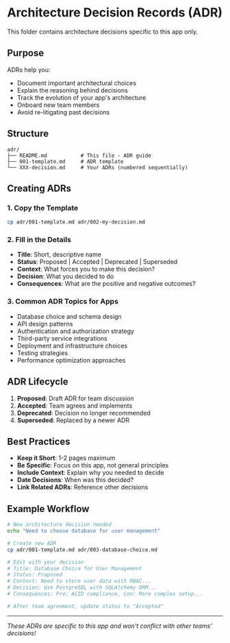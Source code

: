 # Architecture Decision Records (ADR)

This folder contains architecture decisions specific to this app only.

## Purpose

ADRs help you:
- Document important architectural choices
- Explain the reasoning behind decisions
- Track the evolution of your app's architecture
- Onboard new team members
- Avoid re-litigating past decisions

## Structure

```
adr/
├── README.md           # This file - ADR guide
├── 001-template.md     # ADR template
└── XXX-decision.md     # Your ADRs (numbered sequentially)
```

## Creating ADRs

### 1. Copy the Template
```bash
cp adr/001-template.md adr/002-my-decision.md
```

### 2. Fill in the Details
- **Title**: Short, descriptive name
- **Status**: Proposed | Accepted | Deprecated | Superseded
- **Context**: What forces you to make this decision?
- **Decision**: What you decided to do
- **Consequences**: What are the positive and negative outcomes?

### 3. Common ADR Topics for Apps
- Database choice and schema design
- API design patterns
- Authentication and authorization strategy
- Third-party service integrations
- Deployment and infrastructure choices
- Testing strategies
- Performance optimization approaches

## ADR Lifecycle

1. **Proposed**: Draft ADR for team discussion
2. **Accepted**: Team agrees and implements
3. **Deprecated**: Decision no longer recommended
4. **Superseded**: Replaced by a newer ADR

## Best Practices

- **Keep it Short**: 1-2 pages maximum
- **Be Specific**: Focus on this app, not general principles
- **Include Context**: Explain why you needed to decide
- **Date Decisions**: When was this decided?
- **Link Related ADRs**: Reference other decisions

## Example Workflow

```bash
# New architecture decision needed
echo "Need to choose database for user management"

# Create new ADR
cp adr/001-template.md adr/003-database-choice.md

# Edit with your decision
# Title: Database Choice for User Management
# Status: Proposed
# Context: Need to store user data with RBAC...
# Decision: Use PostgreSQL with SQLAlchemy ORM...
# Consequences: Pro: ACID compliance, Con: More complex setup...

# After team agreement, update status to "Accepted"
```

---

*These ADRs are specific to this app and won't conflict with other teams' decisions!*
